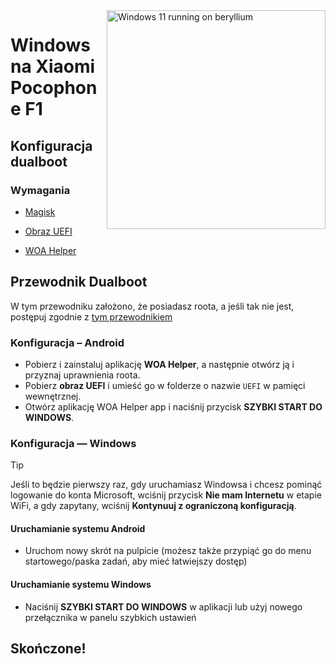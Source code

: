 <img align="right" src="https://github.com/n00b69/woa-beryllium/blob/main/beryllium.png" width="350" alt="Windows 11 running on beryllium">

# Windows na Xiaomi Pocophone F1

## Konfiguracja dualboot

### Wymagania
- [Magisk](https://github.com/topjohnwu/Magisk/releases/latest)

- [Obraz UEFI](https://github.com/n00b69/woa-beryllium/releases/tag/UEFI)

- [WOA Helper](https://github.com/Marius586/WoA-Helper-update/releases/tag/WOA)

## Przewodnik Dualboot
W tym przewodniku założono, że posiadasz roota, a jeśli tak nie jest, postępuj zgodnie z [tym przewodnikiem](root.md)

### Konfiguracja – Android
- Pobierz i zainstaluj aplikację **WOA Helper**, a następnie otwórz ją i przyznaj uprawnienia roota.
- Pobierz **obraz UEFI** i umieść go w folderze o nazwie `UEFI` w pamięci wewnętrznej.
- Otwórz aplikację WOA Helper app i naciśnij przycisk **SZYBKI START DO WINDOWS**.

### Konfiguracja — Windows
> [!Tip]
> Jeśli to będzie pierwszy raz, gdy uruchamiasz Windowsa i chcesz pominąć logowanie do konta Microsoft, wciśnij przycisk **Nie mam Internetu** w etapie WiFi, a gdy zapytany, wciśnij **Kontynuuj z ograniczoną konfiguracją**.

#### Uruchamianie systemu Android
- Uruchom nowy skrót na pulpicie (możesz także przypiąć go do menu startowego/paska zadań, aby mieć łatwiejszy dostęp)

#### Uruchamianie systemu Windows
- Naciśnij **SZYBKI START DO WINDOWS** w aplikacji lub użyj nowego przełącznika w panelu szybkich ustawień
  
## Skończone!
